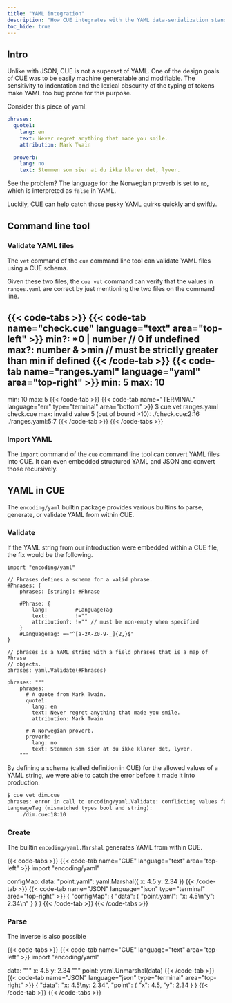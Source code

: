 ```yaml
---
title: "YAML integration"
description: "How CUE integrates with the YAML data-serialization standard"
toc_hide: true
---
```


## Intro

Unlike with JSON, CUE is not a superset of YAML.
One of the design goals of CUE was to be easily machine generatable and
modifiable.
The sensitivity to indentation and the lexical obscurity of the typing of
tokens make YAML too bug prone for this purpose.

Consider this piece of yaml:

```yml
phrases:
  quote1:
    lang: en
    text: Never regret anything that made you smile.
    attribution: Mark Twain

  proverb:
    lang: no
    text: Stemmen som sier at du ikke klarer det, lyver.
```

See the problem?
The language for the Norwegian proverb is set to `no`, which is interpreted
as `false` in YAML.

Luckily, CUE can help catch those pesky YAML quirks quickly and swiftly.


## Command line tool

### Validate YAML files

The `vet` command of the `cue` command line tool can validate
YAML files using a CUE schema.

Given these two files, the `cue vet` command can verify that the values in
`ranges.yaml` are correct by just mentioning the two files on the command line.

{{< code-tabs >}}
{{< code-tab name="check.cue" language="text"  area="top-left" >}}
min?: *0 | number    // 0 if undefined
max?: number & >min  // must be strictly greater than min if defined
{{< /code-tab >}}
{{< code-tab name="ranges.yaml" language="yaml"  area="top-right" >}}
min: 5
max: 10
---
min: 10
max: 5
{{< /code-tab >}}
{{< code-tab name="TERMINAL" language="err" type="terminal" area="bottom" >}}
$ cue vet ranges.yaml check.cue
max: invalid value 5 (out of bound >10):
    ./check.cue:2:16
    ./ranges.yaml:5:7
{{< /code-tab >}}
{{< /code-tabs >}}

### Import YAML

The `import` command of the `cue` command line tool can convert YAML files
into CUE.
It can even embedded structured YAML and JSON and convert those recursively.


## YAML in CUE

The `encoding/yaml` builtin package provides various builtins to
parse, generate, or validate YAML from within CUE.

### Validate

If the YAML string from our introduction were embedded within a CUE file,
the fix would be the following.

<!-- TODO: Can #layout cope with /2/ files instead of 3?
This needs a top-and-bottom layout, with the error messages on the bottom, not
the side-by-side default, but we only have 2 files.
-->
```text
import "encoding/yaml"

// Phrases defines a schema for a valid phrase.
#Phrases: {
	phrases: [string]: #Phrase

	#Phrase: {
		lang:         #LanguageTag
		text:         !=""
		attribution?: !="" // must be non-empty when specified
	}
	#LanguageTag: =~"^[a-zA-Z0-9-_]{2,}$"
}

// phrases is a YAML string with a field phrases that is a map of Phrase
// objects.
phrases: yaml.Validate(#Phrases)

phrases: """
	phrases:
	  # A quote from Mark Twain.
	  quote1:
	    lang: en
	    text: Never regret anything that made you smile.
	    attribution: Mark Twain

	  # A Norwegian proverb.
	  proverb:
	    lang: no
	    text: Stemmen som sier at du ikke klarer det, lyver.
	"""
```

By defining a schema (called definition in CUE) for the allowed values of a YAML
string, we were able to catch the error before it made it into production.

```txt
$ cue vet dim.cue
phrases: error in call to encoding/yaml.Validate: conflicting values false and
LanguageTag (mismatched types bool and string):
    ./dim.cue:18:10
```


### Create

The builtin `encoding/yaml.Marshal` generates YAML from within CUE.

{{< code-tabs >}}
{{< code-tab name="CUE" language="text"  area="top-left" >}}
import "encoding/yaml"

configMap: data: "point.yaml":
	yaml.Marshal({
		x: 4.5
		y: 2.34
	})
{{< /code-tab >}}
{{< code-tab name="JSON" language="json" type="terminal" area="top-right" >}}
{
    "configMap": {
        "data": {
            "point.yaml": "x: 4.5\n\"y\": 2.34\n"
        }
    }
}
{{< /code-tab >}}
{{< /code-tabs >}}

### Parse

The inverse is also possible

{{< code-tabs >}}
{{< code-tab name="CUE" language="text"  area="top-left" >}}
import "encoding/yaml"

data: """
	x: 4.5
	y: 2.34
	"""
point: yaml.Unmarshal(data)
{{< /code-tab >}}
{{< code-tab name="JSON" language="json" type="terminal" area="top-right" >}}
{
    "data": "x: 4.5\ny: 2.34",
    "point": {
        "x": 4.5,
        "y": 2.34
    }
}
{{< /code-tab >}}
{{< /code-tabs >}}
